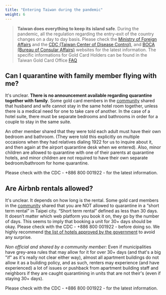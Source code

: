 ```yaml
---
title: "Entering Taiwan during the pandemic"
weight: 6
---
```


> **Taiwan does everything to keep its island safe**. During the pandemic, all the regulation regarding the entry-exit of the country changes on a day to day basis. Please check the [Ministry of Foreign Affairs](https://www.mofa.gov.tw/en/Default.html) and the [CDC (Taiwan Center of Disease Control)](https://www.cdc.gov.tw/En), and [BOCA (Bureau of Consular Affairs)](https://www.boca.gov.tw/mp-2.html) websites for the latest information. The specific informations for Gold Card Holders can be found in the Taiwan Gold Card Office [FAQ](https://goldcard.nat.gov.tw/en/tags/covid-19/)

## Can I quarantine with family member flying with me?
It's unclear. **There is no announcement available regarding quarantine together with family**. Some gold card members in the [community](https://taiwangoldcard.com/community/) shared that husband and wife cannot stay in the same hotel room together, unless there is a medical need for one to take care of another. In the case of a hotel suite, there must be separate bedrooms and bathrooms in order for a couple to stay in the same suite.  

An other member shared that they were told each adult must have their own bedroom and bathroom. (They were told this explicitly on multiple occasions when they had relatives dialing 1922 for us to inquire about it, and then again at the airport quarantine desk when we entered).  Also, minor children are allowed to quarantine with one of their parents at quarantine hotels, and minor children are not required to have their own separate bedroom/bathroom for home quarantine.

Please check with the CDC - +886 800 001922 - for the latest information.

## Are Airbnb rentals allowed?
It's unclear. It depends on how long is the rental. Some gold card members in the [community](https://taiwangoldcard.com/community/) shared that you are NOT allowed to quarantine in a “short term rental” in Taipei city. “Short term rental” defined as less than 30 days. It doesn’t matter which web platform you book it on, they go by the number of days. This seems to imply that booking a unit for 30+ days should be okay. Please check with the CDC - +886 800 001922 - before doing so. We highly recommend [the list of hotels approved by the government](https://english.gov.taipei/News_Content.aspx?n=A0EDC3930FBE7EFC&sms=5B794C46F3CDE718&s=6CBBBD4737D9391D) to avoid any surprise.

_Non official and shared by a community member:_ Even if municipalities have grey-area rules that may allow for it for over 30+ days (and that's a big "if" as it's really not clear either way), almost all apartment buildings do not allow it as a building policy, and as such, renters may experience (and have experienced) a lot of issues or pushback from apartment building staff and neighbors if they are caught quarantining in units that are not their's (even if staying 30+ days). 

Please check with the CDC - +886 800 001922 - for the latest information.
